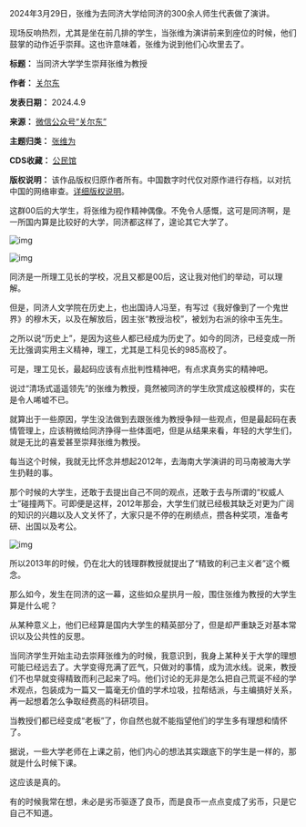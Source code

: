 2024年3月29日，张维为去同济大学给同济的300余人师生代表做了演讲。


现场反响热烈，尤其是坐在前几排的学生，当张维为演讲前来到座位的时候，他们鼓掌的动作近乎崇拜。这也许意味着，张维为说到他们心坎里去了。




**标题：** 当同济大学学生崇拜张维为教授  

**作者：** [关尔东](https://chinadigitaltimes.net/space/关尔东)  

**发表日期：** 2024.4.9  

**来源：** [微信公众号“关尔东”](https://web.archive.org/web/20240409144716/https://mp.weixin.qq.com/s/vWppxeVjPuP0xia3LFG3sw)  

**主题归类：** [张维为](https://chinadigitaltimes.net/space/张维为)  

**CDS收藏：** [公民馆](https://chinadigitaltimes.net/space/%E5%85%AC%E6%B0%91%E9%A6%86)  

**版权说明：** 该作品版权归原作者所有。中国数字时代仅对原作进行存档，以对抗中国的网络审查。[详细版权说明](https://chinadigitaltimes.net/chinese/copyright)。


这群00后的大学生，将张维为视作精神偶像。不免令人感慨，这可是同济啊，是一所国内算是比较好的大学，同济都这样了，遑论其它大学了。


![img](https://chinadigitaltimes.net/chinese/files/2024/04/post-706670-661555223d271.png)


![img](https://chinadigitaltimes.net/chinese/files/2024/04/post-706670-661555226df9a.png)


同济是一所理工见长的学校，况且又都是00后，这让我对他们的举动，可以理解。


但是，同济人文学院在历史上，也出国诗人冯至，有写过《我好像到了一个鬼世界》的穆木天，以及在解放后，因主张“教授治校”，被划为右派的徐中玉先生。


之所以说“历史上”，是因为这些人都已经成为历史了。如今的同济，已经变成一所无比强调实用主义精神，理工，尤其是工科见长的985高校了。


可是，理工见长，最起码应该有点批判性精神吧，有点求真务实的精神吧。


说过“清场式遥遥领先”的张维为教授，竟然被同济的学生欣赏成这般模样的，实在是令人唏嘘不已。


就算出于一些原因，学生没法做到去跟张维为教授争辩一些观点，但是最起码在表情管理上，应该稍微给同济挣得一些体面吧，但是从结果来看，年轻的大学生们，就是无比的喜爱甚至崇拜张维为教授。


每当这个时候，我就无比怀念并想起2012年，去海南大学演讲的司马南被海大学生扔鞋的事。


那个时候的大学生，还敢于去提出自己不同的观点，还敢于去与所谓的“权威人士”碰撞两下。可即便是这样，2012年那会，大学生们就已经极其缺乏对更为广阔的知识的兴趣以及人文关怀了，大家只是不停的在刷绩点，攒各种奖项，准备考研、出国以及考公。


![img](https://chinadigitaltimes.net/chinese/files/2024/04/post-706670-6615552299c70.png)


所以2013年的时候，仍在北大的钱理群教授就提出了“精致的利己主义者”这个概念。


那么如今，发生在同济的这一幕，这些如众星拱月一般，围住张维为教授的大学生算是什么呢？


从某种意义上，他们已经算是国内大学生的精英部分了，但是却严重缺乏对基本常识以及公共性的反思。


当同济学生开始主动去崇拜张维为的时候，我意识到，我身上某种关于大学的理想可能已经远去了。大学变得充满了匠气，只做对的事情，成为流水线。说来，教授们不也早就变得精致而利己起来了吗。他们讨论的无非是怎么把自己荒诞不经的学术观点，包装成为一篇又一篇毫无价值的学术垃圾，拉帮结派，与主编搞好关系，再一起想着怎么争取经费高的科研项目。


当教授们都已经变成“老板”了，你自然也就不能指望他们的学生多有理想和情怀了。


据说，一些大学老师在上课之前，他们内心的想法其实跟底下的学生是一样的，那就是什么时候下课。


这应该是真的。


有的时候我常在想，未必是劣币驱逐了良币，而是良币一点点变成了劣币，只是它自己不知道。

